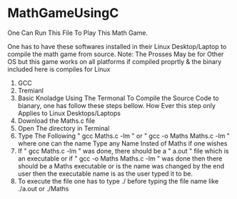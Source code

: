 # MathGameUsingC
One Can Run This File To Play This Math Game.

One has to have these softwares installed in their Linux Desktop/Laptop to compile the math game from source.
Note: The Prosses May be for Other OS but this game works on all platforms if compiled proprtly & the binary included here is compiles for Linux
  1) GCC
  2) Tremianl
  3) Basic Knoladge Using The Termonal
To Compile the Source Code to bianary, one has follow these steps bellow. How Ever this step only Applies to Linux Desktops/Laptops
  1) Download the Maths.c file
  2) Open The directory in Terminal
  3) Type The Following " gcc Maths.c -lm " or " gcc -o Maths Maths.c -lm " where one can the name Type any Name Insted of Maths if one wishes
  4) If " gcc Maths.c -lm " was done, there should be a " a.out " file which is an executable or if " gcc -o Maths Maths.c -lm " was done then there should be a Maths executable or is the name was changed by the end user then the executable name is as the user typed it to be.
  5) To execute the file one has to type ./ before typing the file name like ./a.out or ./Maths
